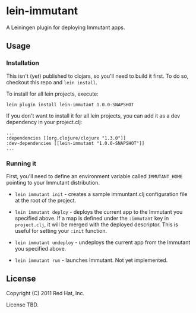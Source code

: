 # lein-immutant

A Leiningen plugin for deploying Immutant apps.

## Usage

### Installation

This isn't (yet) published to clojars, so you'll need to build it first. 
To do so, checkout this repo and `lein install`.

To install for all lein projects, execute:
    
    lein plugin install lein-immutant 1.0.0-SNAPSHOT
    
If you don't want to install it for all lein projects, you can add it as 
a dev dependency in your project.clj:

    ...
    :dependencies [[org.clojure/clojure "1.3.0"]]
    :dev-dependencies [[lein-immutant "1.0.0-SNAPSHOT"]]
    ...
    
### Running it

First, you'll need to define an environment variable called `IMMUTANT_HOME`
pointing to your Immutant distribution. 

* `lein immutant init` - creates a sample immuntant.clj configuration
  file at the root of the project.
  
* `lein immutant deploy` - deploys the current app to the Immutant you 
  specified above. If a map is defined under the `:immutant` key in
  `project.clj`, it will be merged with the deployed descriptor. This
  is useful for setting your `:init` function.

* `lein immutant undeploy` - undeploys the current app from the Immutant 
  you specified above.
  
* `lein immutant run` - launches Immutant. Not yet implemented.

## License

Copyright (C) 2011 Red Hat, Inc.

License TBD.
